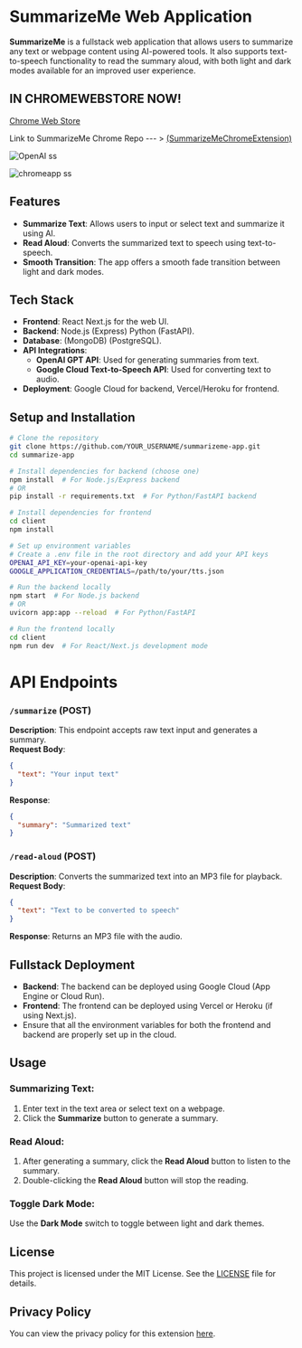 
# SummarizeMe Web Application

**SummarizeMe** is a fullstack web application that allows users to summarize any text or webpage content using AI-powered tools. It also supports text-to-speech functionality to read the summary aloud, with both light and dark modes available for an improved user experience. 

## IN CHROMEWEBSTORE NOW! 

[Chrome Web Store](https://chromewebstore.google.com/detail/summarizeme/hokffkdbohcjjheljojgpdhgfligicme)

Link to SummarizeMe Chrome Repo --- > [(SummarizeMeChromeExtension)](https://github.com/syedarman1/SummarizeMe_Chrome)

![OpenAI ss](https://github.com/user-attachments/assets/f4549871-a798-4b98-8d89-415799568c9c)

![chromeapp ss](https://github.com/user-attachments/assets/6f3aa503-f0be-42cf-9c6f-d4d6dd1b97e3)


## Features

- **Summarize Text**: Allows users to input or select text and summarize it using AI.
- **Read Aloud**: Converts the summarized text to speech using text-to-speech.
- **Smooth Transition**: The app offers a smooth fade transition between light and dark modes.

## Tech Stack

- **Frontend**: React Next.js for the web UI.
- **Backend**: Node.js (Express) Python (FastAPI).
- **Database**: (MongoDB) (PostgreSQL).
- **API Integrations**:
  - **OpenAI GPT API**: Used for generating summaries from text.
  - **Google Cloud Text-to-Speech API**: Used for converting text to audio.
- **Deployment**: Google Cloud for backend, Vercel/Heroku for frontend.

## Setup and Installation

```bash
# Clone the repository
git clone https://github.com/YOUR_USERNAME/summarizeme-app.git
cd summarize-app

# Install dependencies for backend (choose one)
npm install  # For Node.js/Express backend
# OR
pip install -r requirements.txt  # For Python/FastAPI backend

# Install dependencies for frontend
cd client
npm install

# Set up environment variables
# Create a .env file in the root directory and add your API keys
OPENAI_API_KEY=your-openai-api-key
GOOGLE_APPLICATION_CREDENTIALS=/path/to/your/tts.json

# Run the backend locally
npm start  # For Node.js backend
# OR
uvicorn app:app --reload  # For Python/FastAPI

# Run the frontend locally
cd client
npm run dev  # For React/Next.js development mode
```

# API Endpoints

### `/summarize` (POST)
**Description**: This endpoint accepts raw text input and generates a summary.  
**Request Body**:
```json
{
  "text": "Your input text"
}
```
**Response**:
```json
{
  "summary": "Summarized text"
}
```

### `/read-aloud` (POST)
**Description**: Converts the summarized text into an MP3 file for playback.  
**Request Body**:
```json
{
  "text": "Text to be converted to speech"
}
```
**Response**: Returns an MP3 file with the audio.

## Fullstack Deployment

- **Backend**: The backend can be deployed using Google Cloud (App Engine or Cloud Run).
- **Frontend**: The frontend can be deployed using Vercel or Heroku (if using Next.js).
- Ensure that all the environment variables for both the frontend and backend are properly set up in the cloud.

## Usage

### Summarizing Text:
1. Enter text in the text area or select text on a webpage.
2. Click the **Summarize** button to generate a summary.

### Read Aloud:
1. After generating a summary, click the **Read Aloud** button to listen to the summary.
2. Double-clicking the **Read Aloud** button will stop the reading.

### Toggle Dark Mode:
Use the **Dark Mode** switch to toggle between light and dark themes.

## License
This project is licensed under the MIT License. See the [LICENSE](LICENSE) file for details.

## Privacy Policy
You can view the privacy policy for this extension [here](https://www.freeprivacypolicy.com/live/5633e524-8d47-4586-a3af-8d740e1c1d33).
